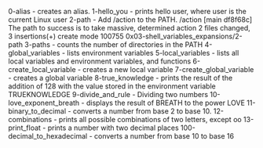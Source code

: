 0-alias - creates an alias.
1-hello_you - prints hello user, where user is the current Linux user
2-path - Add /action to the PATH. /action
[main df8f68c] The path to success is to take massive, determined action
 2 files changed, 3 insertions(+)
 create mode 100755 0x03-shell_variables_expansions/2-path
3-paths - counts the number of directories in the PATH
4-global_variables -  lists environment variables
5-local_variables - lists all local variables and environment variables, and functions
6-create_local_variable - creates a new local variable
7-create_global_variable - creates a global variable
8-true_knowledge - prints the result of the addition of 128 with the value stored in the environment variable TRUEKNOWLEDGE
9-divide_and_rule - Dividing two numbers
10-love_exponent_breath - displays the result of BREATH to the power LOVE
11-binary_to_decimal - converts a number from base 2 to base 10.
12-combinations -  prints all possible combinations of two letters, except oo
13-print_float - prints a number with two decimal places
100-decimal_to_hexadecimal - converts a number from base 10 to base 16
